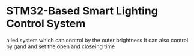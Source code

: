# STM32-Based Smart Lighting Control System 
a led system which can control by the outer brightness 
It can also control by gand and set the open and closeing time
